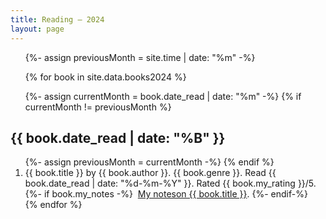 ```yaml
---
title: Reading – 2024
layout: page
---
```


<ol reversed>
{%- assign previousMonth = site.time | date: "%m" -%}

{% for book in site.data.books2024 %}

{%- assign currentMonth = book.date_read | date: "%m" -%}
{% if currentMonth != previousMonth %}
</ol>

<h2>{{ book.date_read | date: "%B" }}</h2>
<ol reversed>
{%- assign previousMonth = currentMonth -%}
{% endif %}
	<li class="{% if book.my_rating == 5 %} five-star{% endif %}">
		<span class="title">{{ book.title }}</span> by <span class="author">{{ book.author }}</span>.
		<span class="genre">{{ book.genre }}</span>.
		<span class="read">Read {{ book.date_read | date: "%d-%m-%Y" }}.</span>
		<span class="rating">Rated {{ book.my_rating }}/5</span>.
		{%- if book.my_notes -%}
		&nbsp;<a href="{{ book.my_notes }}">My notes<span class="sr-only">on {{ book.title }}</span></a>.
		{%- endif-%}
	</li>
{% endfor %}
</ol>